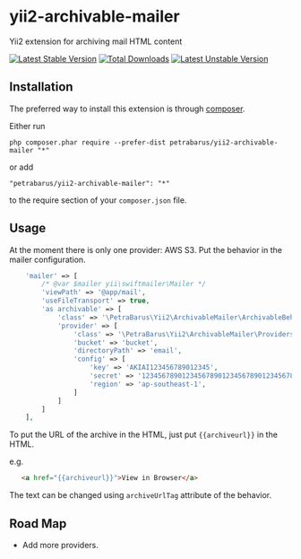 # yii2-archivable-mailer
Yii2 extension for archiving mail HTML content


[![Latest Stable Version](https://poser.pugx.org/petrabarus/yii2-archivable-mailer/v/stable.svg)](https://packagist.org/packages/petrabarus/yii2-archivable-mailer)
[![Total Downloads](https://poser.pugx.org/petrabarus/yii2-archivable-mailer/downloads.svg)](https://packagist.org/packages/petrabarus/yii2-archivable-mailer)
[![Latest Unstable Version](https://poser.pugx.org/petrabarus/yii2-archivable-mailer/v/unstable.svg)](https://packagist.org/packages/petrabarus/yii2-archivable-mailer)


## Installation

The preferred way to install this extension is through [composer](http://getcomposer.org/download/).

Either run

```
php composer.phar require --prefer-dist petrabarus/yii2-archivable-mailer "*"
```

or add

```
"petrabarus/yii2-archivable-mailer": "*"
```

to the require section of your `composer.json` file.

## Usage

At the moment there is only one provider: AWS S3. Put the behavior in the 
mailer configuration.

```php
    'mailer' => [
        /* @var $mailer yii\swiftmailer\Mailer */
        'viewPath' => '@app/mail',
        'useFileTransport' => true,
        'as archivable' => [
            'class' => '\PetraBarus\Yii2\ArchivableMailer\ArchivableBehavior',
            'provider' => [
                'class' => '\PetraBarus\Yii2\ArchivableMailer\Providers\S3Provider',
                'bucket' => 'bucket',
                'directoryPath' => 'email',
                'config' => [
                    'key' => 'AKIAI123456789012345',
                    'secret' => '1234567890123456789012345678901234567890',
                    'region' => 'ap-southeast-1',
                ]
            ]
        ]
    ],
```

To put the URL of the archive in the HTML, just put `{{archiveurl}}` in the HTML.

e.g.

```html
   <a href="{{archiveurl}}">View in Browser</a>
```

The text can be changed using `archiveUrlTag` attribute of the behavior.

## Road Map

- Add more providers.